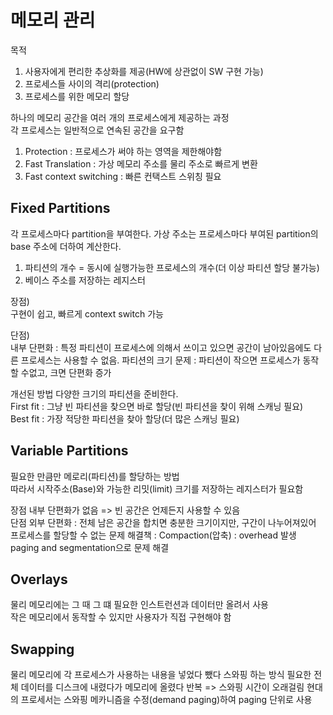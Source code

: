 # 메모리 관리
목적
1. 사용자에게 편리한 추상화를 제공(HW에 상관없이 SW 구현 가능)
2. 프로세스들 사이의 격리(protection)
3. 프로세스를 위한 메모리 할당

하나의 메모리 공간을 여러 개의 프로세스에게 제공하는 과정   
각 프로세스는 일반적으로 연속된 공간을 요구함
1. Protection : 프로세스가 써야 하는 영역을 제한해야함
2. Fast Translation : 가상 메모리 주소를 물리 주소로 빠르게 변환
3. Fast context switching : 빠른 컨택스트 스위칭 필요

## Fixed Partitions
각 프로세스마다 partition을 부여한다.
가상 주소는 프로세스마다 부여된 partition의 base 주소에 더하여 계산한다.
1. 파티션의 개수 = 동시에 실행가능한 프로세스의 개수(더 이상 파티션 할당 불가능)
2. 베이스 주소를 저장하는 레지스터

장점)   
구현이 쉽고, 빠르게 context switch 가능   
   
단점)    
내부 단편화 : 특정 파티션이 프로세스에 의해서 쓰이고 있으면 공간이 남아있음에도 다른 프로세스는 사용할 수 없음.
파티션의 크기 문제 : 파티션이 작으면 프로세스가 동작할 수없고, 크면 단편화 증가

개선된 방법
다양한 크기의 파티션을 준비한다.  
First fit : 그냥 빈 파티션을 찾으면 바로 할당(빈 파티션을 찾이 위해 스캐닝 필요)   
Best fit : 가장 적당한 파티션을 찾아 할당(더 많은 스캐닝 필요)   

## Variable Partitions
필요한 만큼만 메로리(파티션)를 할당하는 방법   
따라서 시작주소(Base)와 가능한 리밋(limit) 크기를 저장하는 레지스터가 필요함   

장점 
내부 단편화가 없음 => 빈 공간은 언제든지 사용할 수 있음   
단점
외부 단편화 : 전체 남은 공간을 합치면 충분한 크기이지만, 구간이 나누어져있어 프로세스를 할당할 수 없는 문제
해결책 : Compaction(압축) : overhead 발생
paging and segmentation으로 문제 해결

## Overlays
물리 메모리에는 그 때 그 떄 필요한 인스트런션과 데이터만 올려서 사용   
작은 메모리에서 동작할 수 있지만 사용자가 직접 구현해야 함

## Swapping
물리 메모리에 각 프로세스가 사용하는 내용을 넣었다 뺐다 스와핑 하는 방식
필요한 전체 데이터를 디스크에 내렸다가 메모리에 올렸다 반복 => 스와핑 시간이 오래걸림
현대의 프로세서는 스와핑 메카니즘을 수정(demand paging)하여 paging 단위로 사용

